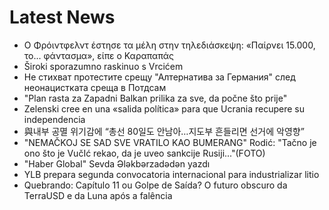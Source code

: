 # Latest News
-  Ο Φρόιντφελντ έστησε τα μέλη στην τηλεδιάσκεψη: «Παίρνει 15.000, το... φάντασμα», είπε ο Καραπαπάς
-  Široki sporazumno raskinuo s Vrcićem
-  Не стихват протестите срещу "Алтернатива за Германия" след неонацистката среща в Потдсам
-  "Plan rasta za Zapadni Balkan prilika za sve, da počne što prije"
-  Zelenski cree en una «salida política» para que Ucrania recupere su independencia
-  與내부 공멸 위기감에 “총선 80일도 안남아…지도부 흔들리면 선거에 악영향”
-  &quot;NEMAČKOJ SE SAD SVE VRATILO KAO BUMERANG&quot; Rodić: &quot;Tačno je ono što je VučIć rekao, da je uveo sankcije Rusiji...&quot;(FOTO)
-  "Haber Global" Sevda Ələkbərzadədən yazdı
-  YLB prepara segunda convocatoria internacional para industrializar litio
-  Quebrando: Capítulo 11 ou Golpe de Saída? O futuro obscuro da TerraUSD e da Luna após a falência
